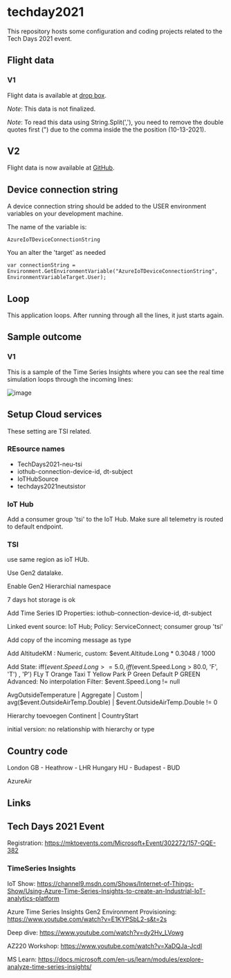 # techday2021

This repository hosts some configuration and coding projects related to the Tech Days 2021 event.

## Flight data

### V1

Flight data is available at [drop box](https://www.dropbox.com/s/pj2ey7yfyjfifk3/BA874_29622329.csv?dl=0).

*Note*: This data is not finalized.

*Note*: To read this data using String.Split(','), you need to remove the double quotes first (") due to the comma inside the the position (10-13-2021).  

## V2

Flight data is now available at [GitHub](https://github.com/CliffAgius/TechDays2021/tree/main/FlightData).

## Device connection string

A device connection string should be added to the USER environment variables on your development machine.

The name of the variable is:

    AzureIoTDeviceConnectionString

You an alter the 'target' as needed

    var connectionString = Environment.GetEnvironmentVariable("AzureIoTDeviceConnectionString", EnvironmentVariableTarget.User);

## Loop

This application loops. After running through all the lines, it just starts again.

## Sample outcome

### V1

This is a sample of the Time Series Insights where you can see the real time simulation loops through the incoming lines:

![image](https://user-images.githubusercontent.com/694737/137129971-9d008a29-e30a-4fd3-a2b2-ce7c75590236.png)

## Setup Cloud services

These setting are TSI related.

### REsource names

- TechDays2021-neu-tsi
- iothub-connection-device-id, dt-subject
- IoTHubSource
- techdays2021neutsistor

### IoT Hub

Add a consumer group 'tsi' to the IoT Hub. 
Make sure all telemetry is routed to default endpoint.

### TSI

use same region as ioT HUb.

Use Gen2 datalake. 

Enable Gen2 Hierarchial namespace

7 days hot storage is ok

Add Time Series ID Properties: iothub-connection-device-id, dt-subject

Linked event source: IoT Hub; Policy: ServiceConnect; consumer group 'tsi'

Add copy of the incoming message as type

Add AltitudeKM : Numeric, custom: $event.Altitude.Long * 0.3048 / 1000

Add State:
    iff($event.Speed.Long >= 5.0 ,
      iff($event.Speed.Long > 80.0, 'F', 'T')
      , 'P')
    FLy T Orange
    Taxi T Yellow
    Park P Green
    Default P GREEN
    Advanced: 
    No interpolation
    Filter: 
        $event.Speed.Long != null


AvgOutsideTemperature | Aggregate | Custom | avg($event.OutsideAirTemp.Double) | $event.OutsideAirTemp.Double != 0

Hierarchy toevoegen Continent | CountryStart

initial version: no relationship with hierarchy or type 

## Country code

London GB - Heathrow - LHR
Hungary HU - Budapest - BUD

AzureAir

## Links

## Tech Days 2021 Event

Registration:
    https://mktoevents.com/Microsoft+Event/302272/157-GQE-382

### TimeSeries Insights

IoT Show:
    https://channel9.msdn.com/Shows/Internet-of-Things-Show/Using-Azure-Time-Series-Insights-to-create-an-Industrial-IoT-analytics-platform

Azure Time Series Insights Gen2 Environment Provisioning:
    https://www.youtube.com/watch?v=E1KYPSbL2-s&t=2s

Deep dive:
    https://www.youtube.com/watch?v=dy2Hv_LVowg

AZ220 Workshop:
    https://www.youtube.com/watch?v=XaDQJa-JcdI


MS Learn:
    https://docs.microsoft.com/en-us/learn/modules/explore-analyze-time-series-insights/

    